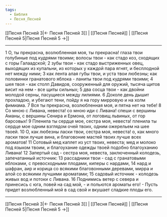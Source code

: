 ```yaml
---
tags:
  - Библия
  - Песня_Песней
---
```

[[Песня Песней 3|← Песня Песней 3]] | [[Песня Песней]] | [[Песня Песней 5|Песня Песней 5 →]]

---
1 О, ты прекрасна, возлюбленная моя, ты прекрасна! глаза твои голубиные под кудрями твоими; волосы твои - как стадо коз, сходящих с горы Галаадской;
2 зубы твои - как стадо выстриженных овец, выходящих из купальни, из которых у каждой пара ягнят, и бесплодной нет между ними;
3 как лента алая губы твои, и уста твои любезны; как половинки гранатового яблока - ланиты твои под кудрями твоими;
4 шея твоя - как столп Давидов, сооруженный для оружий, тысяча щитов висит на нем - все щиты сильных;
5 два сосца твои - как двойни молодой серны, пасущиеся между лилиями.
6 Доколе день дышит прохладою, и убегают тени, пойду я на гору мирровую и на холм фимиама.
7 Вся ты прекрасна, возлюбленная моя, и пятна нет на тебе!
8 Со мною с Ливана, невеста! со мною иди с Ливана! спеши с вершины Аманы, с вершины Сенира и Ермона, от логовищ львиных, от гор барсовых!
9 Пленила ты сердце мое, сестра моя, невеста! пленила ты сердце мое одним взглядом очей твоих, одним ожерельем на шее твоей.
10 О, как любезны ласки твои, сестра моя, невеста! о, как много ласки твои лучше вина, и благовоние мастей твоих лучше всех ароматов!
11 Сотовый мед каплет из уст твоих, невеста; мед и молоко под языком твоим, и благоухание одежды твоей подобно благоуханию Ливана!
12 Запертый сад - сестра моя, невеста, заключенный колодезь, запечатанный источник:
13 рассадники твои - сад с гранатовыми яблоками, с превосходными плодами, киперы с нардами,
14 нард и шафран, аир и корица со всякими благовонными деревами, мирра и алой со всякими лучшими ароматами;
15 садовый источник - колодезь живых вод и потоки с Ливана.
16 Поднимись ветер с севера и принесись с юга, повей на сад мой, - и польются ароматы его! - Пусть придет возлюбленный мой в сад свой и вкушает сладкие плоды его.

---
[[Песня Песней 3|← Песня Песней 3]] | [[Песня Песней]] | [[Песня Песней 5|Песня Песней 5 →]]